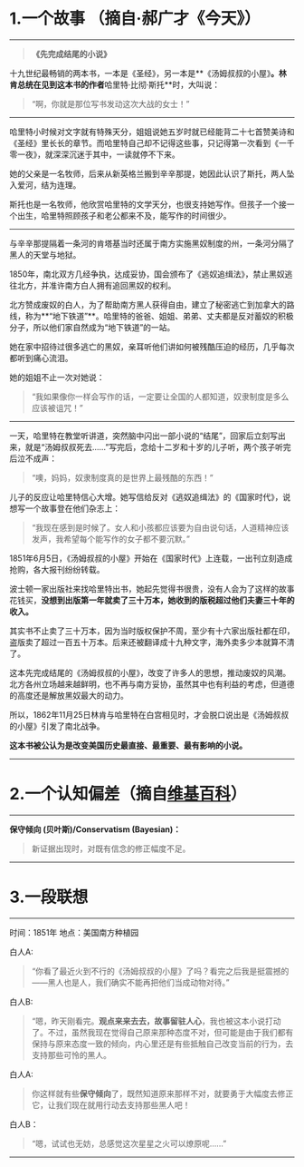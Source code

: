 # 1.一个故事 （摘自·郝广才《今天》）
----------

> **《先完成结尾的小说》**

 十九世纪最畅销的两本书，一本是《圣经》，另一本是**《汤姆叔叔的小屋》**。林肯总统在见到这本书的作者**哈里特·比彻·斯托**时，大叫说：
 
> “啊，你就是那位写书发动这次大战的女士！”

---------

哈里特小时候对文字就有特殊天分，姐姐说她五岁时就已经能背二十七首赞美诗和《圣经》里长长的章节。而哈里特自己却不记得这些事，只记得第一次看到《一千零一夜》，就深深沉迷于其中，一读就停不下来。
 
 她的父亲是一名牧师，后来从新英格兰搬到辛辛那提，她因此认识了斯托，两人坠入爱河，结为连理。
 
 斯托也是一名牧师，他欣赏哈里特的文学天分，也很支持她写作。但孩子一个接一个出生，哈里特照顾孩子和老公都来不及，能写作的时间很少。
 
----------

 与辛辛那提隔着一条河的肯塔基当时还属于南方实施黑奴制度的州，一条河分隔了黑人的天堂与地狱。
 
 1850年，南北双方几经争执，达成妥协，国会颁布了《逃奴追缉法》，禁止黑奴逃往北方，并准许南方白人拥有追回黑奴的权利。
 
 北方赞成废奴的白人，为了帮助南方黑人获得自由，建立了秘密逃亡到加拿大的路线，称为**“地下铁道”**。哈里特的爸爸、姐姐、弟弟、丈夫都是反对蓄奴的积极分子，所以他们家自然成为“地下铁道”的一站。
 
 她在家中招待过很多逃亡的黑奴，亲耳听他们讲如何被残酷压迫的经历，几乎每次都听到痛心流泪。
 
 她的姐姐不止一次对她说：
 
> “我如果像你一样会写作的话，一定要让全国的人都知道，奴隶制度是多么应该被诅咒！”

----------

 一天，哈里特在教堂听讲道，突然脑中闪出一部小说的“结尾”，回家后立刻写出来，就是“汤姆叔叔死去……”写完后，念给十二岁和十岁的儿子听，两个孩子听完后泣不成声：
 
> “噢，妈妈，奴隶制度真的是世界上最残酷的东西！”

 儿子的反应让哈里特信心大增。她写信给反对《逃奴追缉法》的《国家时代》，说想写一个故事登在他们杂志上：
 
> “我现在感到是时候了。女人和小孩都应该要为自由说句话，人道精神应该发声，我希望每个能写作的女子都不要沉默。”

 1851年6月5日，《汤姆叔叔的小屋》开始在《国家时代》上连载，一出刊立刻造成抢购，各大报刊纷纷转载。
 
 波士顿一家出版社来找哈里特出书，她起先觉得书很贵，没有人会为了这样的故事花钱买，**没想到出版第一年就卖了三十万本，她收到的版税超过他们夫妻三十年的收入。**
 
 其实书不止卖了三十万本，因为当时版权保护不周，至少有十六家出版社都在印，盗版卖了超过一百五十万本。后来还被翻译成十九种文字，海外卖多少本就算不清了。
 
 这本先完成结尾的《汤姆叔叔的小屋》，改变了许多人的思想，推动废奴的风潮。北方各州立场越来越鲜明，也不再与南方妥协，虽然其中也有利益的考虑，但道德的高度还是解放黑奴最大的动力。 
 
 所以，1862年11月25日林肯与哈里特在白宫相见时，才会脱口说出是《汤姆叔叔的小屋》引发了南北战争。
 
 **这本书被公认为是改变美国历史最直接、最重要、最有影响的小说。**

----------
# 2.一个认知偏差（摘自[维基百科](https://zh.wikipedia.org/wiki/%E8%AA%8D%E7%9F%A5%E5%81%8F%E8%AA%A4%E5%88%97%E8%A1%A8#.E6.88.90.E5.9B.A0.E7.90.86.E8.AB.96)）
----------

**保守倾向 (贝叶斯)/Conservatism (Bayesian)：**

> 新证据出现时，对既有信念的修正幅度不足。


----------
# 3.一段联想
----------

时间：1851年
地点：美国南方种植园

白人A:

> “你看了最近火到不行的《汤姆叔叔的小屋》了吗？看完之后我是挺震撼的——黑人也是人，我们确实不能再把他们当成动物对待。”

白人B:

> “嗯，昨天刚看完。**观点来来去去，故事留驻人心**，我也被这本小说打动了。不过，虽然我现在觉得自己原来那种态度不对，但可能是由于我们都有保持与原来态度一致的倾向，内心里还是有些抵触自己改变当前的行为，去支持那些可怜的黑人。

白人A:

> 你这样就有些**保守倾向**了，既然知道原来那样不对，就要勇于大幅度去修正它，让我们现在就用行动去支持那些黑人吧！

白人B：

> “嗯，试试也无妨，总感觉这次星星之火可以燎原呢……”


----------
